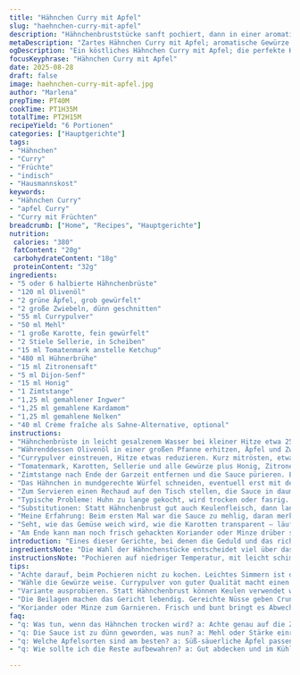 ```yaml
---
title: "Hähnchen Curry mit Apfel"
slug: "haehnchen-curry-mit-apfel"
description: "Hähnchenbruststücke sanft pochiert, dann in einer aromatischen Curry-Sauce mit grünen Äpfeln, Zwiebeln und einem Mix aus Gewürzen gegart. Verfeinert mit einem Hauch Zimt und optional etwas Sahne für cremige Tiefe. Dazu passt klassischer Basmati-Reis und vielfältige Beilagen wie Nüsse, frische Früchte und exotische Chutneys. Gleichbleibend sämige Konsistenz durch langsames Reduzieren. Ein Gericht, das mit Texturkontrasten und verschiedenen Geschmacksnoten spielt, ideal für gesellige Runden und Geschmacksentdecker."
metaDescription: "Zartes Hähnchen Curry mit Apfel; aromatische Gewürze und frische Äpfel vereinen sich in diesem geselligen Gericht für alle Curry-Liebhaber"
ogDescription: "Ein köstliches Hähnchen Curry mit Apfel; die perfekte Kombination aus zartem Fleisch und würziger Sauce, ideal für gesellige Zusammenkünfte"
focusKeyphrase: "Hähnchen Curry mit Apfel"
date: 2025-08-28
draft: false
image: haehnchen-curry-mit-apfel.jpg
author: "Marlena"
prepTime: PT40M
cookTime: PT1H35M
totalTime: PT2H15M
recipeYield: "6 Portionen"
categories: ["Hauptgerichte"]
tags:
- "Hähnchen"
- "Curry"
- "Früchte"
- "indisch"
- "Hausmannskost"
keywords:
- "Hähnchen Curry"
- "apfel Curry"
- "Curry mit Früchten"
breadcrumb: ["Home", "Recipes", "Hauptgerichte"]
nutrition: 
 calories: "380"
 fatContent: "20g"
 carbohydrateContent: "18g"
 proteinContent: "32g"
ingredients:
- "5 oder 6 halbierte Hähnchenbrüste"
- "120 ml Olivenöl"
- "2 grüne Äpfel, grob gewürfelt"
- "2 große Zwiebeln, dünn geschnitten"
- "55 ml Currypulver"
- "50 ml Mehl"
- "1 große Karotte, fein gewürfelt"
- "2 Stiele Sellerie, in Scheiben"
- "15 ml Tomatenmark anstelle Ketchup"
- "480 ml Hühnerbrühe"
- "15 ml Zitronensaft"
- "5 ml Dijon-Senf"
- "15 ml Honig"
- "1 Zimtstange"
- "1,25 ml gemahlener Ingwer"
- "1,25 ml gemahlene Kardamom"
- "1,25 ml gemahlene Nelken"
- "40 ml Crème fraîche als Sahne-Alternative, optional"
instructions:
- "Hähnchenbrüste in leicht gesalzenem Wasser bei kleiner Hitze etwa 25 Minuten ziehen lassen. Das Wasser darf nicht kochen, nur simmern, damit das Fleisch zart bleibt und nicht faserig wird. Nach Gefühl prüfen an der dicksten Stelle, wenn fest, noch ein paar Minuten oder herausnehmen und ruhen lassen."
- "Währenddessen Olivenöl in einer großen Pfanne erhitzen, Äpfel und Zwiebeln zugeben. Bei mittlerer Hitze hellbraun, fast karamellisiert anbraten – das dauert manchmal 6 bis 7 Minuten je nach Pfanne und Hitzequelle. Zwischendurch leicht wenden, damit nichts anbrennt. Ein süßer Duft steigt auf, Äpfel geben leicht nach, Zwiebeln werden glasig."
- "Currypulver einstreuen, Hitze etwas reduzieren. Kurz mitrösten, etwa 4 Minuten, bis die Gewürze ihr Aroma entfalten. Mehl einrieseln lassen und unter ständigem Rühren anschwitzen. Wichtig: Mehl nicht verbrennen! Es gibt eine leichte buttrige Note, verbindet sich mit den Gewürzen zu einer angenehmen Basis."
- "Tomatenmark, Karotten, Sellerie und alle Gewürze plus Honig, Zitronensaft, Senf in die Pfanne geben. Umrühren, dann langsam Brühe einfließen lassen. Am Anfang dickflüssig, dann langsam köcheln lassen. 55 bis 65 Minuten bei niedriger Temperatur – der Schlüssel zur Intensivierung der Aromen. Immer wieder umrühren, damit nichts haften bleibt. Flüssigkeit soll um circa ein Drittel reduziert werden, dabei die Oberfläche beobachen, erste Bläschen zeigen sachte Köchelphase an."
- "Zimtstange nach Ende der Garzeit entfernen und die Sauce pürieren. Entweder mit Stabmixer direkt in der Pfanne oder kurz in den Standmixer – Achtung vor Spritzern, heiß! Die Sauce soll glatt, aber nicht zu dünn sein, leicht samtig, die Farbe ein sattes Curry-Gelb mit Apfel-Tönen. Dann zurück in den Topf geben."
- "Das Hähnchen in mundgerechte Würfel schneiden, eventuell erst mit den Fingern auseinander ziehen – so vermischt es sich besser mit der Sauce. In die Sauce geben, vorsichtig durchheben und nur kurz erwärmen, keine neue Garzeit beginnen, sonst wird das Fleisch trocken. Nach Belieben die Crème fraîche unterrühren für eine mildere, cremige Textur. Abschmecken, eventuell mehr Salz, Zitronensaft oder Honig dazugeben, je nach Geschmack."
- "Zum Servieren einen Rechaud auf den Tisch stellen, die Sauce in daumendicken Portionen aufteilen. Basmati-Reis separat, locker mit Gabel aufgelockert. Drum herum verschieden Beilagen arrangieren: geröstete Cashewkerne, gehackte getrocknete Pflaumen und frische Bananenscheiben passen gut. Dazu Mango-Chutney oder auch Feigenmus – süß, säuerlich, nussig im Wechsel."
- "Typische Probleme: Huhn zu lange gekocht, wird trocken oder fasrig. Lieber etwas zu kurz pochieren, im warmen Zustand noch etwas nachziehen lassen. Sauce zu dünn – einfach etwas Mehl oder Stärke anrühren und langsam einrühren. Zu dick – mit etwas Brühe verlängern, nicht zu viel sonst Geschmack verwässern. Gewürze immer frisch verwenden, besonders Curry und Nelken, sonst bitter."
- "Substitutionen: Statt Hähnchenbrust gut auch Keulenfleisch, dann langsam schmoren ohne vorher zu pochieren. Für vegane Variante Seitan oder Tofu, und anstelle Hühnerbrühe Gemüsebrühe. Tomatenmark statt Ketchup, gibt intensiveren Geschmack ohne zu süß zu werden."
- "Meine Erfahrung: Beim ersten Mal war die Sauce zu mehlig, daran merkt man schnell wie viel Flüssigkeit gebraucht wird. Immer wieder probieren, ausprobieren. Zimt nicht zu kleinem Stücken zerbrechen, sonst zu dominant. Apfel verträgt leichte Stückchen, mindert zu süße Gewürzmischung."
- "Seht, wie das Gemüse weich wird, wie die Karotten transparent – läuft nicht so schnell auseinander, gibt Textur. Sellerie hebt den Geschmack mit leicht bitterem Ton. Honig rundet ab, gerade mit Senf und Zitrone macht´s spannend. Viel weniger Zucker als man denkt."
- "Am Ende kann man noch frisch gehackten Koriander oder Minze drüber streuen. Gibt frische Kräuter-Note, besonders gut wenn man das Gericht etwas abkühlen lässt. Nie alles auf einmal, Arbeitsschritte sorgfältig planen, dann wird das Aroma intensiv, die Textur ausgeglichen."
introduction: "Eines dieser Gerichte, bei denen die Geduld und das richtige Timing den Unterschied machen. Hähnchen, das zart bleibt, weil es langsam in wenig Wasser gegart wird. Gewürze, die sich Zeit nehmen, um ihre volle Fülle zu zeigen. Die Säure von Apfel und Zitrone die Schärfe abfedert. Immer wieder neu angepasst, bis die Sauce samtig schmeckt, dabei nie zu mächtig ist. Das eigentliche Geheimnis liegt im Schritt-für-Schritt Aufbauen. Nichts überstürzen, auf Gefühl kochen. Und sich bewusst sein, wie Textur und Aroma sich entwickeln, wenn man Zutaten zulässt, anstatt alles gleich zusammenzuschmeißen. So wird daraus ein Gericht, das von jedem Esstisch strahlt und nicht schnell vergessen wird."
ingredientsNote: "Die Wahl der Hähnchenstücke entscheidet viel über das Endergebnis. Brust ist klassisch, zart, fettarm – Pochieren bleibt hier ein Muss, um Trockenheit zu vermeiden. Olivenöl gibt Farbe und leichte Fruchtigkeit; wen der Geschmack stört, ersetzt es durch Erdnuss- oder Sonnenblumenöl, gibt eine neutralere Basis. Currypulver sorgfältig wählen, am besten frisch gemahlen oder aus einer verlässlichen Quelle, da es sonst mehlig oder zu scharf sein kann. Mehl unbedingt sieben, damit die Sauce sämig, aber nicht klumpig wird. Tomatenmark statt Ketchup reduziert unnötigen Zucker und Konservierungsstoffe. Zimtstange nicht pulverisieren, sonst wird der Geschmack zu herb und einseitig. Anstelle Honig geht brauner Rohrzucker oder Ahornsirup – verleiht unterschiedliche Aromen. Statt Sahne Crème fraîche oder Kokosmilch, je nach gewünschter Fettigkeit und Geschmack, wobei Kokosmilch das Gericht süßer und exotischer macht. Sellerie gibt eine subtile Bitterkeit, kann durch Fenchel ersetzt werden, verändert jedoch die Geschmacksnote."
instructionsNote: "Pochieren auf niedriger Temperatur, mit leicht schimmerndem Wasser, nicht mehr. Ein typischer Fehler ist zu starkes Kochen, dann wird das Fleisch hart und trocken. Das Anschwitzen von Äpfeln und Zwiebeln braucht Geduld; Wird die Temperatur zu früh erhöht, verbrennen sie. Regelmäßig wenden, bis sie goldbraun sind – das ist das Aroma, nicht nur die Farbe. Currypulver und Mehl sorgfältig einarbeiten, nicht zu dick auftragen, sonst wirkt die Sauce mehlig oder klumpig. Die lange Köchelzeit gewinnt Tiefe, mit Auge und Nase prüfen: Wenn die Sauce sämig ist, Blasen langsam aufsteigen und ein intensives Aroma frei wird, ist die Zeit gekommen. Zimt rausnehmen, bevor die Sauce püriert wird, sonst dominanter Geschmack. Hähnchen in der Sauce nur noch kurz erwärmen, um Fleischstruktur zu bewahren. Die Kombination mit Beilagen bringt Kontraste – süß, salzig, knackig – perfekt für abwechslungsreiches Essen. Die Sauce abends vorziehen, kalt stellen und am nächsten Tag erwärmen, intensiviert den Geschmack, spontan probieren lohnt."
tips:
- "Achte darauf, beim Pochieren nicht zu kochen. Leichtes Simmern ist der Schlüssel für zartes Fleisch. Teste es an der dicksten Stelle – fest, aber nicht hart. So bleibt es saftig. Das Gemüse muss glänzen; beim Anbraten nicht zu hastig sein. Zwiebeln und Äpfel brauchen Geduld. Knapp goldbraun, nicht verbrennen."
- "Wähle die Gewürze weise. Currypulver von guter Qualität macht einen großen Unterschied. Frisch gemahlen hilft. Achte darauf, das Mehl langsam zu integrieren, damit es nicht klumpig wird. Püriere die Sauce gut, die Textur ist entscheidend für das Mundgefühl. Wähle entweder Crème fraîche oder Kokosmilch als Sahne-Alternative."
- "Variante ausprobieren. Statt Hähnchenbrust können Keulen verwendet werden. Sie behalten mehr Saftigkeit. Für eine vegane Option nimm Tofu und Gemüsebrühe. Je nach Verfügbarkeit und Vorliebe etwas experimentieren. Auch andere Früchte wie Birnen oder Pfirsiche könnten überraschend lecker sein."
- "Die Beilagen machen das Gericht lebendig. Gereichte Nüsse geben Crunch; frische Bananen bringen Süße. Mango-Chutney ist ideal. Aber auch etwas Schärfe, z.B. mit einem Hauch Chili, kann interessant sein. Variiere, je nach Geschmack und Stimmung."
- "Koriander oder Minze zum Garnieren. Frisch und bunt bringt es Abwechslung. Niemals alles auf einmal, die Aromen entfalten sich besser. Aroma genau beobachten. Nach dem Pochieren nachziehen lassen. Länger wird das Hähnchen trocken."
faq:
- "q: Was tun, wenn das Hähnchen trocken wird? a: Achte genau auf die Zeit. Pochieren nicht übertreiben. Lieber zu kurz als zu lang. Frisches Wasser gibt mehr Sicherheit."
- "q: Die Sauce ist zu dünn geworden, was nun? a: Mehl oder Stärke einrühren, nur langsam. Es dickt nach und gibt die gewünschte Konsistenz. Tomatenmark bietet den Geschmack."
- "q: Welche Apfelsorten sind am besten? a: Süß-säuerliche Äpfel passen gut. Zum Beispiel Boskop oder Granny Smith. Sehen toll aus und bringen Fruchtigkeit."
- "q: Wie sollte ich die Reste aufbewahren? a: Gut abdecken und im Kühlschrank lagern. Mehrere Tage haltbar. Auch einfrieren ist eine Möglichkeit, aber zeige Behutsamkeit beim Wiedererwärmen."

---
```

